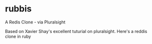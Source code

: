 rubbis
======

A Redis Clone - via Pluralsight

Based on  Xavier Shay's excellent tuturial on pluralsight. Here's a reddis clone in ruby 
